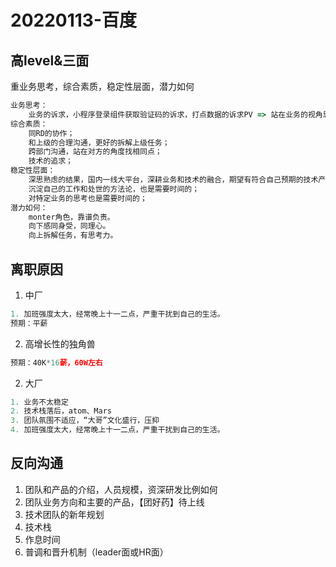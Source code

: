 # 20220113-百度

## 高level&三面
重业务思考，综合素质，稳定性层面，潜力如何
```js
业务思考：
    业务的诉求，小程序登录组件获取验证码的诉求，打点数据的诉求PV => 站在业务的视角思考技术实现，多想想业务的痛点。
综合素质：
    同RD的协作；
    和上级的合理沟通，更好的拆解上级任务；
    跨部门沟通，站在对方的角度找相同点；
    技术的追求；
稳定性层面：
    深思熟虑的结果，国内一线大平台，深耕业务和技术的融合，期望有符合自己预期的技术产出；
    沉淀自己的工作和处世的方法论，也是需要时间的；
    对特定业务的思考也是需要时间的；
潜力如何：
    monter角色，靠谱负责。
    向下感同身受，同理心。
    向上拆解任务，有思考力。
```

## 离职原因
1. 中厂  
```js
1. 加班强度太大，经常晚上十一二点，严重干扰到自己的生活。
预期：平薪
```

2. 高增长性的独角兽
```js
预期：40K*16薪，60W左右
```

2. 大厂
```js
1. 业务不太稳定
2. 技术栈落后，atom、Mars
3. 团队氛围不适应，“大哥”文化盛行，压抑
4. 加班强度太大，经常晚上十一二点，严重干扰到自己的生活。
```
## 反向沟通
1. 团队和产品的介绍，人员规模，资深研发比例如何
2. 团队业务方向和主要的产品，【团好药】待上线
2. 技术团队的新年规划
3. 技术栈
4. 作息时间
5. 普调和晋升机制（leader面或HR面）